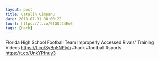 ```yaml
---
layout: post
title: Catalin Cimpanu
date: 2018-07-31 00:00:22
tourl: https://t.co/9lGQt24Ew6
tags: [Hack]
---
```

Florida High School Football Team Improperly Accessed Rivals' Training Videos https://t.co/3yBp5NPIyh #hack #football #sports https://t.co/UnkYPfnuy3